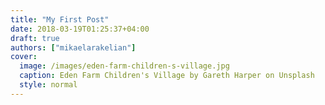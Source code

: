 ```yaml
---
title: "My First Post"
date: 2018-03-19T01:25:37+04:00
draft: true
authors: ["mikaelarakelian"]
cover:
  image: /images/eden-farm-children-s-village.jpg
  caption: Eden Farm Children's Village by Gareth Harper on Unsplash
  style: normal
---
```


